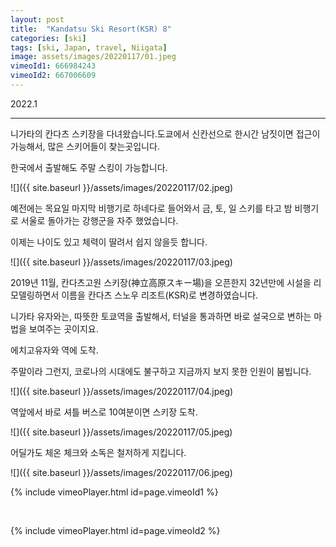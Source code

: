 ```yaml
---
layout: post
title:  "Kandatsu Ski Resort(KSR) 8"
categories: [ski]
tags: [ski, Japan, travel, Niigata]
image: assets/images/20220117/01.jpeg
vimeoId1: 666984243
vimeoId2: 667006609
---
```


2022.1


---------------------------------------------------------------------

니가타의 칸다츠 스키장을 다녀왔습니다.도쿄에서 신칸선으로 한시간 남짓이면 접근이 가능해서, 많은 스키어들이 찾는곳입니다. 

한국에서 출발해도 주말 스킹이 가능합니다.

![]({{ site.baseurl }}/assets/images/20220117/02.jpeg)

예전에는 목요일 마지막 비행기로 하네다로 들어와서 금, 토, 일 스키를 타고 밤 비행기로 서울로 돌아가는 강행군을 자주 했었습니다.

이제는 나이도 있고 체력이 딸려서 쉽지 않을듯 합니다.

![]({{ site.baseurl }}/assets/images/20220117/03.jpeg)

2019년 11월, 칸다츠고원 스키장(神立高原スキー場)을 오픈한지 32년만에 시설을 리모델링하면서 이름을 칸다츠 스노우 리조트(KSR)로 변경하였습니다.

니가타 유자와는, 따뜻한 토쿄역을 출발해서, 터널을 통과하면 바로 설국으로 변하는 마법을 보여주는 곳이지요.

에치고유자와 역에 도착.

주말이라 그런지, 코로나의 시대에도 불구하고 지금까지 보지 못한 인원이 붐빕니다. 

![]({{ site.baseurl }}/assets/images/20220117/04.jpeg)

역앞에서 바로 셔틀 버스로 10여분이면 스키장 도착.

![]({{ site.baseurl }}/assets/images/20220117/05.jpeg)

어딜가도 체온 체크와 소독은 철저하게 지킵니다.

![]({{ site.baseurl }}/assets/images/20220117/06.jpeg)



{% include vimeoPlayer.html id=page.vimeoId1 %}

<br>

{% include vimeoPlayer.html id=page.vimeoId2 %}


